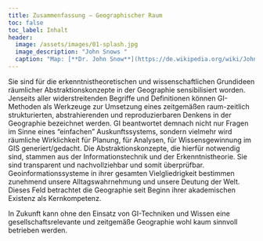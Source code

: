 ```yaml
---
title: Zusammenfassung – Geographischer Raum
toc: false
toc_label: Inhalt
header:
  image: /assets/images/01-splash.jpg
  image_description: "John Snows "
  caption: "Map: [**Dr. John Snow**](https://de.wikipedia.org/wiki/John_Snow_(Mediziner)) [Wellcome Library via wikimedia](https://w.wiki/QtV)"
---
```


Sie sind für die erkenntnistheoretischen und wissenschaftlichen Grundideen räumlicher Abstraktionskonzepte in der Geographie sensibilisiert worden. 
Jenseits aller widerstreitenden Begriffe und Definitionen können GI-Methoden als Werkzeuge zur Umsetzung eines zeitgemäßen raum-zeitlich strukturierten, abstrahierenden und reproduzierbaren Denkens in der Geographie bezeichnet werden. GI beantwortet demnach nicht nur Fragen im Sinne eines “einfachen” Auskunftssystems, sondern vielmehr wird räumliche Wirklichkeit für Planung, für Analysen, für Wissensgewinnung im GIS generiert/gedacht. Die Abstraktionskonzepte, die hierfür notwendig sind, stammen aus der Informationstechnik und der Erkenntnistheorie. Sie sind transparent und nachvollziehbar und somit überprüfbar. Geoinformationssysteme in ihrer gesamten Vielgliedrigkeit bestimmen zunehmend unsere Alltagswahrnehmung und unsere Deutung der Welt. Dieses Feld betrachtet die Geographie seit Beginn ihrer akademischen Existenz als Kernkompetenz.

In Zukunft kann ohne den Einsatz von GI-Techniken und Wissen eine gesellschaftsrelevante und zeitgemäße  Geographie wohl kaum sinnvoll betrieben werden.
